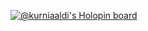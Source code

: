 [![@kurniaaldi's Holopin board](https://holopin.io/api/user/board?user=kurniaaldi)](https://holopin.io/@kurniaaldi)
